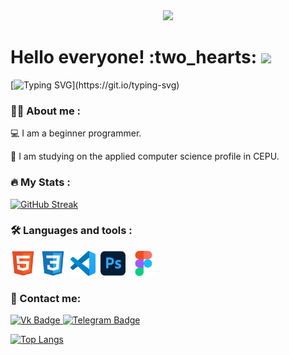 <div id="header" align="center">
<img src="https://camo.githubusercontent.com/9cb92ab3e52ac66d4c34192125aa4449b993b898a6778c560db7dbc451e3bb17/68747470733a2f2f63646e34352e706963736172742e636f6d2f3137363931343234363030313230312e676966"; width="600"/>
</div>

<h1>
Hello everyone!
  :two_hearts:
<img src="https://i.giphy.com/media/v1.Y2lkPTc5MGI3NjExOGp4azY0N2Y1czB1NmtwZ2hvdjVmaGs5a3I3c3dwb3h0dG9sM2F5byZlcD12MV9pbnRlcm5hbF9naWZfYnlfaWQmY3Q9Zw/LHZyixOnHwDDy/giphy.gif"; width="30px"/>
</h1>

[![Typing SVG](https://readme-typing-svg.demolab.com?font=Nerko+One&size=49&pause=1000&color=F78989&background=FFFFFF00&width=435&lines=Welcome+to+my+page+!)](https://git.io/typing-svg)
### :woman_technologist: About me :

:computer: I am a beginner programmer. 


:briefcase: I am studying on the applied computer science profile in CEPU.

### :fire: My Stats :
<a href="https://git.io/streak-stats"><img src="https://streak-stats.demolab.com?user=Myawka&theme=jolly" alt="GitHub Streak" /></a>

### :hammer_and_wrench: Languages and tools :
<div>
<img src= "https://raw.githubusercontent.com/devicons/devicon/ca28c779441053191ff11710fe24a9e6c23690d6/icons/html5/html5-original.svg"; title="html" alt ="html" width="40" height="40"/>&nbsp;
<img src= "https://raw.githubusercontent.com/devicons/devicon/ca28c779441053191ff11710fe24a9e6c23690d6/icons/css3/css3-original.svg"; title="css" alt ="css" width="40" height="40"/>&nbsp;
<img src="https://raw.githubusercontent.com/devicons/devicon/ca28c779441053191ff11710fe24a9e6c23690d6/icons/vscode/vscode-original.svg"; title="vscode" alt="vscode" width="40" height="40"/>&nbsp;
<img src="https://raw.githubusercontent.com/devicons/devicon/ca28c779441053191ff11710fe24a9e6c23690d6/icons/photoshop/photoshop-original.svg"; title="photoshop" alt="photoshop" width="40" 
height="40"/>&nbsp;
<img src="https://raw.githubusercontent.com/devicons/devicon/ca28c779441053191ff11710fe24a9e6c23690d6/icons/figma/figma-original.svg"; title="figma" alt="figma" width="40" height="40"/>&nbsp;
</div>

### :love_letter: Contact me:
<div id="badges">
<a href="https://vk.com/andwho.isit">
<img src="https://img.shields.io/badge/Vk-blue?style=for-the-badge&logo=vk&logoColor=white"; alt="Vk Badge"/>
</a>
<a href="https://t.me/ssscolo">
<img src="https://img.shields.io/badge/Telegram-black?style=for-the-badge&logo=telegram&logoColor=white"; alt="Telegram Badge"/>
</a>
</div>

[![Top Langs](https://github-readme-stats.vercel.app/api/top-langs/?username=Myawka)](https://github.com/anuraghazra/github-readme-stats)
